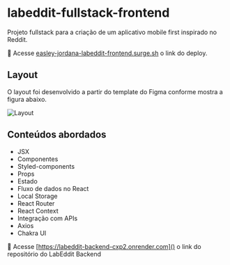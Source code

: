 # labeddit-fullstack-frontend

Projeto fullstack para a criação de um aplicativo mobile first inspirado no Reddit.

🔴 Acesse [easley-jordana-labeddit-frontend.surge.sh]() o link do deploy.

## Layout

O layout foi desenvolvido a partir do template do Figma conforme mostra a figura abaixo.

![Layout]()

## Conteúdos abordados

- JSX
- Componentes
- Styled-components
- Props
- Estado
- Fluxo de dados no React
- Local Storage
- React Router
- React Context
- Integração com APIs
- Axios
- Chakra UI

🔴 Acesse [https://labeddit-backend-cxp2.onrender.com]() o link do repositório do LabEddit Backend

